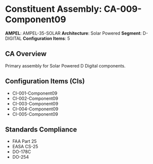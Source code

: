 # Constituent Assembly: CA-009-Component09

**AMPEL**: AMPEL-35-SOLAR
**Architecture**: Solar Powered
**Segment**: D-DIGITAL
**Configuration Items**: 5

## CA Overview
Primary assembly for Solar Powered D Digital components.

## Configuration Items (CIs)
- CI-001-Component09
- CI-002-Component09
- CI-003-Component09
- CI-004-Component09
- CI-005-Component09

## Standards Compliance
- FAA Part 25
- EASA CS-25
- DO-178C
- DO-254
